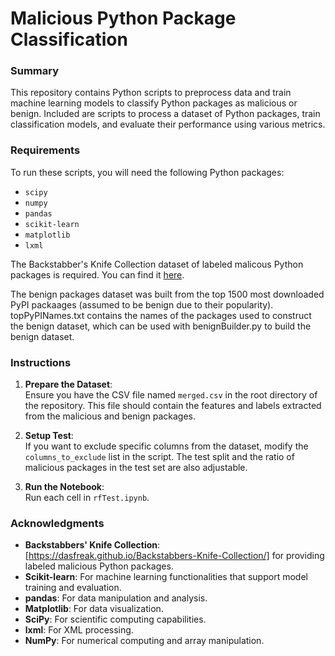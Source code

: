 # Malicious Python Package Classification

### Summary

This repository contains Python scripts to preprocess data and train machine learning models to classify Python packages as malicious or benign. Included are scripts to process a dataset of Python packages, train classification models, and evaluate their performance using various metrics.

### Requirements

To run these scripts, you will need the following Python packages:

- `scipy`
- `numpy`
- `pandas`
- `scikit-learn`
- `matplotlib`
- `lxml`

The Backstabber's Knife Collection dataset of labeled malicous Python packages is required. You can find it [here](https://dasfreak.github.io/Backstabbers-Knife-Collection/).

The benign packages dataset was built from the top 1500 most downloaded PyPI packaages (assumed to be benign due to their popularity). topPyPINames.txt contains the names of the packages used to construct the benign dataset, which can be used with benignBuilder.py to build the benign dataset.


### Instructions

1. **Prepare the Dataset**:  
   Ensure you have the CSV file named `merged.csv` in the root directory of the repository. This file should contain the features and labels extracted from the malicious and benign packages.

2. **Setup Test**:  
   If you want to exclude specific columns from the dataset, modify the `columns_to_exclude` list in the script. The test split and the ratio of malicious packages in the test set are also adjustable.

3. **Run the Notebook**:  
   Run each cell in `rfTest.ipynb`.

### Acknowledgments

- **Backstabbers' Knife Collection**: [https://dasfreak.github.io/Backstabbers-Knife-Collection/] for providing labeled malicious Python packages.
- **Scikit-learn**: For machine learning functionalities that support model training and evaluation.
- **pandas**: For data manipulation and analysis.
- **Matplotlib**: For data visualization.
- **SciPy**: For scientific computing capabilities.
- **lxml**: For XML processing.
- **NumPy**: For numerical computing and array manipulation.